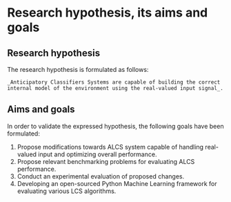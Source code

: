 # Research hypothesis, its aims and goals

## Research hypothesis
The research hypothesis is formulated as follows:

```{admonition} Research hypothesis
_Anticipatory Classifiers Systems are capable of building the correct internal model of the environment using the real-valued input signal_.
```

## Aims and goals
In order to validate the expressed hypothesis, the following goals have been formulated:
1. Propose modifications towards ALCS system capable of handling real-valued input and optimizing overall performance.
2. Propose relevant benchmarking problems for evaluating ALCS performance.
3. Conduct an experimental evaluation of proposed changes.
4. Developing an open-sourced Python Machine Learning framework for evaluating various LCS algorithms.